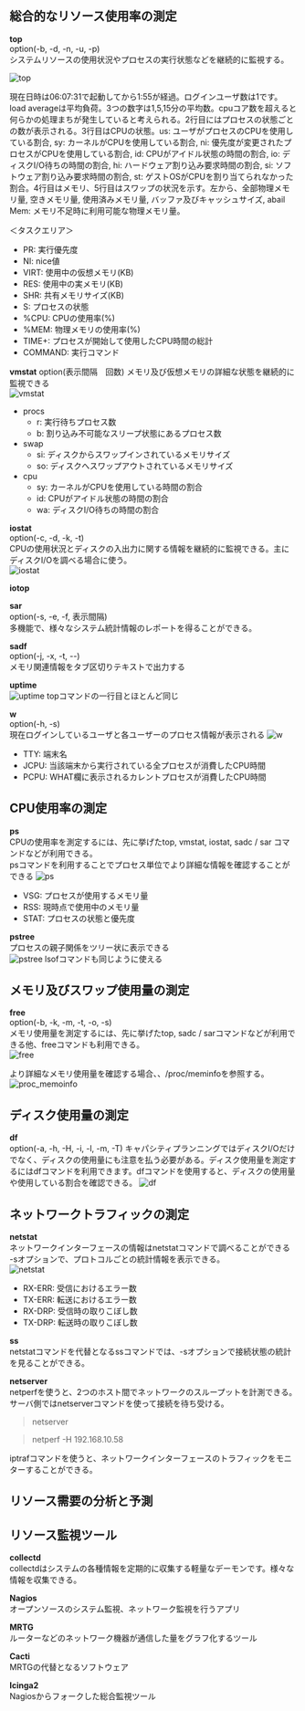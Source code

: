 ## 総合的なリソース使用率の測定

**top**  
option(-b, -d, -n, -u, -p)  
システムリソースの使用状況やプロセスの実行状態などを継続的に監視する。

![top](image/200_images/top.png "top")

現在日時は06:07:31で起動してから1:55が経過。ログインユーザ数は1です。  
load averageは平均負荷。3つの数字は1,5,15分の平均数。cpuコア数を超えると何らかの処理まちが発生していると考えられる。2行目にはプロセスの状態ごとの数が表示される。3行目はCPUの状態。us: ユーザがプロセスのCPUを使用している割合, sy: カーネルがCPUを使用している割合, ni: 優先度が変更されたプロセスがCPUを使用している割合, id: CPUがアイドル状態の時間の割合, io: ディスクI/O待ちの時間の割合, hi:  ハードウェア割り込み要求時間の割合, si: ソフトウェア割り込み要求時間の割合, st: ゲストOSがCPUを割り当てられなかった割合。4行目はメモリ、5行目はスワップの状況を示す。左から、全部物理メモリ量, 空きメモリ量, 使用済みメモリ量, バッファ及びキャッシュサイズ, abail Mem: メモリ不足時に利用可能な物理メモリ量。

＜タスクエリア＞
- PR: 実行優先度
- NI: nice値
- VIRT: 使用中の仮想メモリ(KB)
- RES: 使用中の実メモリ(KB)
- SHR: 共有メモリサイズ(KB)
- S: プロセスの状態
- %CPU: CPUの使用率(%)
- %MEM: 物理メモリの使用率(%)
- TIME+: プロセスが開始して使用したCPU時間の総計
- COMMAND: 実行コマンド

**vmstat** 
option(表示間隔　回数)
メモリ及び仮想メモリの詳細な状態を継続的に監視できる  
![vmstat](image/200_images/vmstat.png "vmstat")

- procs
  - r: 実行待ちプロセス数
  - b: 割り込み不可能なスリープ状態にあるプロセス数
- swap
  - si: ディスクからスワップインされているメモリサイズ
  - so: ディスクへスワップアウトされているメモリサイズ
- cpu
  - sy: カーネルがCPUを使用している時間の割合
  - id: CPUがアイドル状態の時間の割合
  - wa: ディスクI/O待ちの時間の割合

**iostat**  
option(-c, -d, -k, -t)  
CPUの使用状況とディスクの入出力に関する情報を継続的に監視できる。主にディスクI/Oを調べる場合に使う。  
![iostat](image/200_images/iostat.png "iostat")

**iotop**  

**sar**  
option(-s, -e, -f, 表示間隔)  
多機能で、様々なシステム統計情報のレポートを得ることができる。

**sadf**  
option(-j, -x, -t, --)  
メモリ関連情報をタブ区切りテキストで出力する  

**uptime**  
![uptime](image/200_images/uptime.png "uptime")
topコマンドの一行目とほとんど同じ

**w**  
option(-h, -s)  
現在ログインしているユーザと各ユーザーのプロセス情報が表示される
![w](image/200_images/w.png "w")
- TTY: 端末名
- JCPU: 当該端末から実行されている全プロセスが消費したCPU時間
- PCPU: WHAT欄に表示されるカレントプロセスが消費したCPU時間

## CPU使用率の測定

**ps**  
CPUの使用率を測定するには、先に挙げたtop, vmstat, iostat, sadc / sar コマンドなどが利用できる。  
psコマンドを利用することでプロセス単位でより詳細な情報を確認することができる
![ps](image/200_images/ps.png "ps")

- VSG: プロセスが使用するメモリ量
- RSS: 現時点で使用中のメモリ量
- STAT: プロセスの状態と優先度

**pstree**  
プロセスの親子関係をツリー状に表示できる  
![pstree](image/200_images/pstree.png "pstree")
lsofコマンドも同じように使える

## メモリ及びスワップ使用量の測定

**free**  
option(-b, -k, -m, -t, -o, -s)  
メモリ使用量を測定するには、先に挙げたtop, sadc / sarコマンドなどが利用できる他、freeコマンドも利用できる。  
![free](image/200_images/free.png "free")

より詳細なメモリ使用量を確認する場合、、/proc/meminfoを参照する。
![proc_memoinfo](image/200_images/cat_proc_meminfo.png "proc_memoinfo")

## ディスク使用量の測定

**df**  
option(-a, -h, -H, -i, -l, -m, -T)
キャパシティプランニングではディスクI/Oだけでなく、ディスクの使用量にも注意を払う必要がある。ディスク使用量を測定するにはdfコマンドを利用できます。dfコマンドを使用すると、ディスクの使用量や使用している割合を確認できる。
![df](image/200_images/df-am.png "df")

## ネットワークトラフィックの測定

**netstat**  
ネットワークインターフェースの情報はnetstatコマンドで調べることができる  
-sオプションで、プロトコルごとの統計情報を表示できる。  
![netstat](image/200_images/netstat-i.png "netstat")
- RX-ERR: 受信におけるエラー数
- TX-ERR: 転送におけるエラー数
- RX-DRP: 受信時の取りこぼし数
- TX-DRP: 転送時の取りこぼし数

**ss**  
netstatコマンドを代替となるssコマンドでは、-sオプションで接続状態の統計を見ることができる。  

**netserver**  
netperfを使うと、2つのホスト間でネットワークのスループットを計測できる。サーバ側ではnetserverコマンドを使って接続を待ち受ける。  

> netserver

> netperf -H 192.168.10.58  

iptrafコマンドを使うと、ネットワークインターフェースのトラフィックをモニターすることができる。  

## リソース需要の分析と予測
## リソース監視ツール

**collectd**  
collectdはシステムの各種情報を定期的に収集する軽量なデーモンです。様々な情報を収集できる。  

**Nagios**  
オープンソースのシステム監視、ネットワーク監視を行うアプリ  

**MRTG**  
ルーターなどのネットワーク機器が通信した量をグラフ化するツール

**Cacti**  
MRTGの代替となるソフトウェア  

**Icinga2**  
Nagiosからフォークした総合監視ツール
